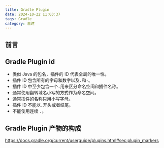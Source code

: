 ```yaml
---
title: Gradle Plugin
date: 2024-10-22 11:03:37
tags: Gradle
category: 基建
---
```


## 前言

## Gradle Plugin id

- 类似 Java 的包名，插件的 ID 代表全局的唯一性。
- 插件 ID 包含所有的字母和数字以及`.`和`-`。
- 插件 ID 中至少包含一个`.`用来区分命名空间和插件名称。
- 通常使用翻转域名小写的方式作为命名空间。
- 通常插件的名称只用小写字母。
- 插件 ID 不能以`.`开头或者结尾。
- 不能使用连续 `.`。

## Gradle Plugin 产物的构成

https://docs.gradle.org/current/userguide/plugins.html#sec:plugin_markers
